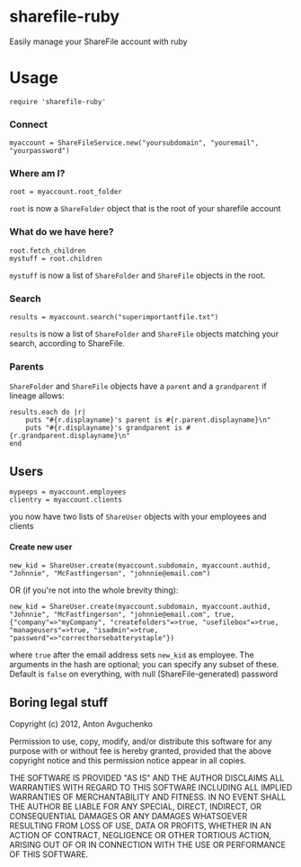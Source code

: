 # sharefile-ruby

Easily manage your ShareFile account with ruby 

# Usage

````
require 'sharefile-ruby'
````

### Connect

````
myaccount = ShareFileService.new("yoursubdomain", "youremail", "yourpassword")
````

### Where am I?
 
````
root = myaccount.root_folder
````
`root` is now a `ShareFolder` object that is the root of your sharefile account

### What do we have here?

```` 
root.fetch_children
mystuff = root.children
```` 
`mystuff` is now a list of `ShareFolder` and `ShareFile` objects in the root.

### Search
 
````
results = myaccount.search("superimportantfile.txt")
````
`results` is now a list of `ShareFolder` and `ShareFile` objects matching your search, according to ShareFile.

### Parents

`ShareFolder` and `ShareFile` objects have a `parent` and a `grandparent` if lineage allows:
````
results.each do |r|
	puts "#{r.displayname}'s parent is #{r.parent.displayname}\n"
	puts "#{r.displayname}'s grandparent is #{r.grandparent.displayname}\n"
end
````

## Users

````
mypeeps = myaccount.employees
clientry = myaccount.clients
````
you now have two lists of `ShareUser` objects with your employees and clients

#### Create new user
````
new_kid = ShareUser.create(myaccount.subdomain, myaccount.authid, "Johnnie", "McFastfingerson", "johnnie@email.com")
````
OR (if you're not into the whole brevity thing):
````
new_kid = ShareUser.create(myaccount.subdomain, myaccount.authid, "Johnnie", "McFastfingerson", "johnnie@email.com", true, {"company"=>"myCompany", "createfolders"=>true, "usefilebox"=>true, "manageusers"=>true, "isadmin"=>true, "password"=>"correcthorsebatterystaple"})
````
where `true` after the email address sets `new_kid` as employee. The arguments in the hash are optional; you can specify any subset of these. Default is `false` on everything, with null (ShareFile-generated) password

Boring legal stuff
------------------

Copyright (c) 2012, Anton Avguchenko

Permission to use, copy, modify, and/or distribute this software for any
purpose with or without fee is hereby granted, provided that the above
copyright notice and this permission notice appear in all copies.

THE SOFTWARE IS PROVIDED "AS IS" AND THE AUTHOR DISCLAIMS ALL WARRANTIES
WITH REGARD TO THIS SOFTWARE INCLUDING ALL IMPLIED WARRANTIES OF
MERCHANTABILITY AND FITNESS. IN NO EVENT SHALL THE AUTHOR BE LIABLE FOR
ANY SPECIAL, DIRECT, INDIRECT, OR CONSEQUENTIAL DAMAGES OR ANY DAMAGES
WHATSOEVER RESULTING FROM LOSS OF USE, DATA OR PROFITS, WHETHER IN AN
ACTION OF CONTRACT, NEGLIGENCE OR OTHER TORTIOUS ACTION, ARISING OUT OF
OR IN CONNECTION WITH THE USE OR PERFORMANCE OF THIS SOFTWARE.